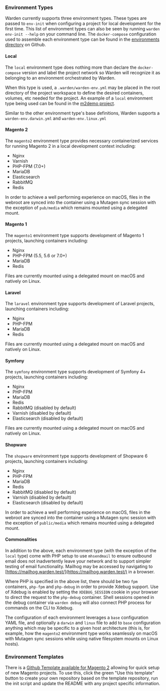 ### Environment Types

Warden currently supports three environment types. These types are passed to `env-init` when configuring a project for local development for the first time. This list of environment types can also be seen by running `warden env-init --help` on your command line. The `docker-compose` configuration used to assemble each environment type can be found in the [environments directory](https://github.com/davidalger/warden/tree/master/environments) on Github.

#### Local

The `local` environment type does nothing more than declare the `docker-compose` version and label the project network so Warden will recognize it as belonging to an environment orchestrated by Warden.

When this type is used, a `.warden/warden-env.yml` may be placed in the root directory of the project workspace to define the desired containers, volumes, etc needed for the project. An example of a `local` environment type being used can be found in the [m2demo project](https://github.com/davidalger/m2demo).

Similar to the other environment type's base definitions, Warden supports a `warden-env.darwin.yml` and `warden-env.linux.yml`

#### Magento 2

The `magento2` environment type provides necessary containerized services for running Magento 2 in a local development context including:

* Nginx
* Varnish
* PHP-FPM (7.0+)
* MariaDB
* Elasticsearch
* RabbitMQ
* Redis

In order to achieve a well performing experience on macOS, files in the webroot are synced into the container using a Mutagen sync session with the exception of `pub/media` which remains mounted using a delegated mount.

#### Magento 1

The `magento1` environment type supports development of Magento 1 projects, launching containers including:

* Nginx
* PHP-FPM (5.5, 5.6 or 7.0+)
* MariaDB
* Redis

Files are currently mounted using a delegated mount on macOS and natively on Linux.

#### Laravel

The `laravel` environment type supports development of Laravel projects, launching containers including:

* Nginx
* PHP-FPM
* MariaDB
* Redis

Files are currently mounted using a delegated mount on macOS and natively on Linux.

#### Symfony

The `symfony` environment type supports development of Symfony 4+ projects, launching containers including:

* Nginx
* PHP-FPM
* MariaDB
* Redis
* RabbitMQ (disabled by default)
* Varnish (disabled by default)
* Elasticsearch (disabled by default)

Files are currently mounted using a delegated mount on macOS and natively on Linux.

#### Shopware

The `shopware` environment type supports development of Shopware 6 projects, launching containers including:

* Nginx
* PHP-FPM
* MariaDB
* Redis
* RabbitMQ (disabled by default)
* Varnish (disabled by default)
* Elasticsearch (disabled by default)

In order to achieve a well performing experience on macOS, files in the webroot are synced into the container using a Mutagen sync session with the exception of `public/media` which remains mounted using a delegated mount.

#### Commonalities

In addition to the above, each environment type (with the exception of the `local` type) come with PHP setup to use `mhsendmail` to ensure outbound email does not inadvertently leave your network and to support simpler testing of email functionality. Mailhog may be accessed by navigating to [https://mailhog.warden.test/](https://mailhog.warden.test/) in a browser.

Where PHP is specified in the above list, there should be two `fpm` containers, `php-fpm` and `php-debug` in order to provide Xdebug support. Use of Xdebug is enabled by setting the `XDEBUG_SESSION` cookie in your browser to direct the request to the `php-debug` container. Shell sessions opened in the debug container via `warden debug` will also connect PHP process for commands on the CLI to Xdebug.

The configuration of each environment leverages a `base` configuration YAML file, and optionally a `darwin` and `linux` file to add to `base` configuration anything which may be specific to a given host architecture (this is, for example, how the `magento2` environment type works seamlessly on macOS with Mutagen sync sessions while using native filesystem mounts on Linux hosts).

### Environment Templates

There is a [Github Template available for Magento 2](https://github.com/davidalger/warden-env-magento2) allowing for quick setup of new Magento projects. To use this, click the green "Use this template" button to create your own repository based on the template repository, run the init script and update the README with any project specific information.
